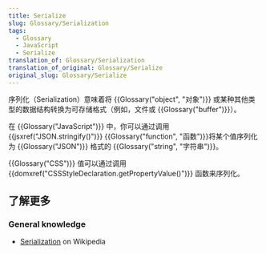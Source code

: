 ```yaml
---
title: Serialize
slug: Glossary/Serialization
tags:
  - Glossary
  - JavaScript
  - Serialize
translation_of: Glossary/Serialization
translation_of_original: Glossary/Serialize
original_slug: Glossary/Serialize
---
```

<p>序列化（Serialization）意味着将 {{Glossary("object", "对象")}} 或某种其他类型的数据结构转换为可存储格式（例如，文件或 {{Glossary("buffer")}}）。</p>

<p>在 {{Glossary("JavaScript")}} 中，你可以通过调用 {{jsxref("JSON.stringify()")}} {{Glossary("function", "函数")}}将某个值序列化为 {{Glossary("JSON")}} 格式的 {{Glossary("string", "字符串")}}。</p>

<p>{{Glossary("CSS")}} 值可以通过调用 {{domxref("CSSStyleDeclaration.getPropertyValue()")}} 函数来序列化。</p>

<h2 id="了解更多">了解更多</h2>

<h3 id="General_knowledge">General knowledge</h3>

<ul>
 <li><a href="https://en.wikipedia.org/wiki/Serialization">Serialization</a> on Wikipedia</li>
</ul>
